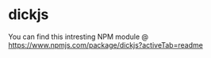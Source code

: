 # dickjs
You can find this intresting NPM module @ https://www.npmjs.com/package/dickjs?activeTab=readme
